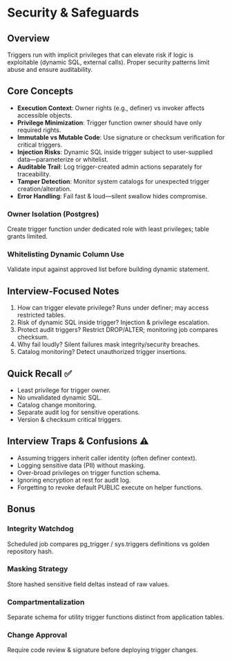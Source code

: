 # Security & Safeguards

## Overview
Triggers run with implicit privileges that can elevate risk if logic is exploitable (dynamic SQL, external calls). Proper security patterns limit abuse and ensure auditability.

## Core Concepts
- **Execution Context**: Owner rights (e.g., definer) vs invoker affects accessible objects.
- **Privilege Minimization**: Trigger function owner should have only required rights.
- **Immutable vs Mutable Code**: Use signature or checksum verification for critical triggers.
- **Injection Risks**: Dynamic SQL inside trigger subject to user-supplied data—parameterize or whitelist.
- **Auditable Trail**: Log trigger-created admin actions separately for traceability.
- **Tamper Detection**: Monitor system catalogs for unexpected trigger creation/alteration.
- **Error Handling**: Fail fast & loud—silent swallow hides compromise.

### Owner Isolation (Postgres)
Create trigger function under dedicated role with least privileges; table grants limited.

### Whitelisting Dynamic Column Use
Validate input against approved list before building dynamic statement.

## Interview-Focused Notes
1. How can trigger elevate privilege? Runs under definer; may access restricted tables.
2. Risk of dynamic SQL inside trigger? Injection & privilege escalation.
3. Protect audit triggers? Restrict DROP/ALTER; monitoring job compares checksum.
4. Why fail loudly? Silent failures mask integrity/security breaches.
5. Catalog monitoring? Detect unauthorized trigger insertions.

## Quick Recall ✅
- Least privilege for trigger owner.
- No unvalidated dynamic SQL.
- Catalog change monitoring.
- Separate audit log for sensitive operations.
- Version & checksum critical triggers.

## Interview Traps & Confusions ⚠️
- Assuming triggers inherit caller identity (often definer context).
- Logging sensitive data (PII) without masking.
- Over-broad privileges on trigger function schema.
- Ignoring encryption at rest for audit log.
- Forgetting to revoke default PUBLIC execute on helper functions.

## Bonus
### Integrity Watchdog
Scheduled job compares pg_trigger / sys.triggers definitions vs golden repository hash.

### Masking Strategy
Store hashed sensitive field deltas instead of raw values.

### Compartmentalization
Separate schema for utility trigger functions distinct from application tables.

### Change Approval
Require code review & signature before deploying trigger changes.

